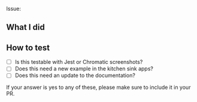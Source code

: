 Issue:

## What I did

## How to test

- [ ] Is this testable with Jest or Chromatic screenshots?
- [ ] Does this need a new example in the kitchen sink apps?
- [ ] Does this need an update to the documentation?

If your answer is yes to any of these, please make sure to include it in your PR.

<!--

Everybody: Please submit all PRs to the `next` branch unless they are specific to the current release. Storybook maintainers cherry-pick bug and documentation fixes into the `master` branch as part of the release process, so you shouldn't need to worry about this. For additional guidance: https://storybook.js.org/docs/react/contribute/how-to-contribute

Maintainers: Please tag your pull request with at least one of the following:
`["cleanup", "BREAKING CHANGE", "feature request", "bug", "documentation", "maintenance", "dependencies", "other"]`

-->
